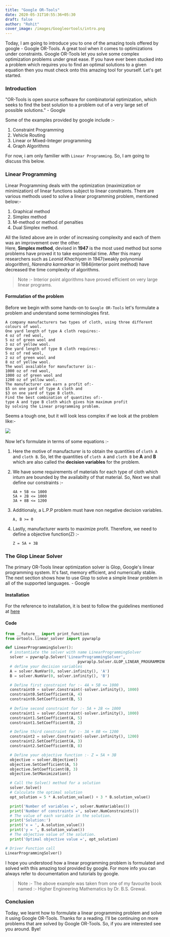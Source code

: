 ```yaml
---
title: "Google OR-Tools"
date: 2020-05-31T10:55:36+05:30
draft: false
author: "Rohit"
cover_image: /images/Googleortools/intro.png
---
```


Today, I am going to introduce you to one of the amazing tools offered by google - Google OR-Tools. A great tool when it comes to optimizations under constraints.
Google OR-Tools let you solve some complex optimization problems under great ease. If you have ever been stucked into a problem which requires you to find an optimal solutions to a given equation then you must check onto this amazing tool for yourself. Let's get started.

<!--more-->

### Introduction
"OR-Tools is open source software for combinatorial optimization, 
which seeks to find the best solution to a problem out of a very large set of possible solutions." - Google

Some of the examples provided by google include :-

1. Constraint Programming
2. Vehicle Routing
3. Linear or Mixed-Integer programming
4. Graph Algorithms

For now, i am only familier with `Linear Programming`. So, I am going to discuss this below.

### Linear Programming
Linear Programming deals with the optimization (maximization or minimization) of linear functions subject to linear constraints.
There are various methods used to solve a linear programming problem, mentioned below:-

1. Graphical method
2. Simplex method
3. M-method or method of penalties
4. Dual Simplex method.

All the listed above are in order of increasing complexity and each of them was an improvement over the other.<br>
Here, **Simplex method**, devised in **1947** is the most used method but some problems have proved it to take exponential time. After this many researchers such as *Leonid Khachiyan* in 1947(weakly polynomial alogorithm), *Narendra karmarkar* in 1984(interior point method) have decreased the time complexity of algorithms.
<br>

> Note :- Interior point algorithms have proved efficient on very large linear programs.

#### Formulation of the problem
Before we begin with some hands-on to `Google OR-Tools` let's formulate a problem and understand some terminologies first.

```
A company manufacturers two types of cloth, using three different colours of wool. 
One yard length of type A cloth requires:-
4 oz of red wool, 
5 oz of green wool and 
3 oz of yellow wool. 
One yard length of type B cloth requires:-
5 oz of red wool,
2 oz of green wool and 
8 oz of yellow wool. 
The wool available for manufacturer is:-
1000 oz of red wool,
1000 oz of green wool and 
1200 oz of yellow wool. 
The manufacturer can earn a profit of:-
$5 on one yard of type A cloth and
$3 on one yard of type B cloth. 
Find the best combination of quantites of:-
type A and type B cloth which gives him maximum profit
by solving the Linear programming problem.
```

Seems a tough one, but it will look less complex if we look at the problem like:-
<div class="row">
	<div class ="card-image">
        <img class="responsive-img col s12" src="/images/Googleortools/problem.png">
    </div>
</div>
<br>
Now let's formulate in terms of some equations :-

1. Here the motive of manufacturer is to obtain the quantities of `cloth A` and `cloth B`. So, let the quantities of `cloth A` and `cloth B` be **A** and **B** which are also called the **decision variables** for the problem.

2. We have some requirements of materials for each type of cloth which inturn are bounded by the availabilty of that material. So, Next we shall define our constraints :-
    ```
    4A + 5B <= 1000
    5A + 2B <= 1000
    3A + 8B <= 1200
    ```
3. Additionaly, a L.P.P problem must have non negative decision variables.
    ```
    A, B >= 0
    ```
4. Lastly, manufacturer wants to maximize profit. Therefore, we need to define a objective function(Z) :-
    ```
    Z = 5A + 3B
    ```

### The Glop Linear Solver
The primary OR-Tools linear optimization solver is Glop, Google's linear programming system. It's fast, memory efficient, and numerically stable. The next section shows how to use Glop to solve a simple linear problem in all of the supported languages. - Google

#### Installation
For the reference to installation, it is best to follow the guidelines mentioned at [here](https://developers.google.com/optimization/install)

#### Code
```python
from __future__ import print_function
from ortools.linear_solver import pywraplp

def LinearProgrammingSolver():
  # instantiate the solver with name LinearProgrammingSolver
  solver = pywraplp.Solver('LinearProgrammingSolver',
                                pywraplp.Solver.GLOP_LINEAR_PROGRAMMING)
  # define your decision variables
  A = solver.NumVar(0, solver.infinity(), 'A')
  B = solver.NumVar(0, solver.infinity(), 'B')

  # Define first constraint for :- 4A + 5B <= 1000
  constraint0 = solver.Constraint(-solver.infinity(), 1000)
  constraint0.SetCoefficient(A, 4)
  constraint0.SetCoefficient(B, 5)
 
  # Define second constraint for :- 5A + 2B <= 1000
  constraint1 = solver.Constraint(-solver.infinity(), 1000)
  constraint1.SetCoefficient(A, 5)
  constraint1.SetCoefficient(B, 2)

  # Define third constraint for :- 3A + 8B <= 1200
  constraint2 = solver.Constraint(-solver.infinity(), 1200)
  constraint2.SetCoefficient(A, 3)
  constraint2.SetCoefficient(B, 8)

  # Define your objective function :- Z = 5A + 3B
  objective = solver.Objective()
  objective.SetCoefficient(A, 5)
  objective.SetCoefficient(B, 3)
  objective.SetMaximization()

  # Call the Solve() method for a solution
  solver.Solve()
  # Calculate the optimal solution
  opt_solution = 5 * A.solution_value() + 3 * B.solution_value()

  print('Number of variables =', solver.NumVariables())
  print('Number of constraints =', solver.NumConstraints())
  # The value of each variable in the solution.
  print('Solution:')
  print('x = ', A.solution_value())
  print('y = ', B.solution_value())
  # The objective value of the solution.
  print('Optimal objective value =', opt_solution)

# Driver Function call 
LinearProgrammingSolver()
```
I hope you understood how a linear programming problem is formulated and solved with this amazing tool provided by google. For more info you can always refer to documentation and tutorials by google.

> Note :- The above example was taken from one of my favourite book named :- Higher Engineering Mathematics by Dr. B.S. Grewal.

### Conclusion
Today, we learnt how to formulate a linear programming problem and solve it using Google OR-Tools. Thanks for a reading. I'll be continuing on more problems that are solved by Google OR-Tools. So, if you are interested see you around. Bye!












